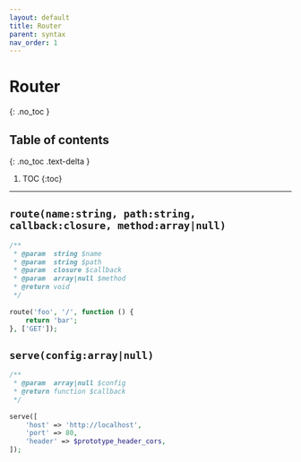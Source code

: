 ```yaml
---
layout: default
title: Router
parent: syntax
nav_order: 1
---
```


# Router
{: .no_toc }

## Table of contents
{: .no_toc .text-delta }

1. TOC
{:toc}

---

## `route(name:string, path:string, callback:closure, method:array|null)`
  
```php
/**
 * @param  string $name
 * @param  string $path
 * @param  closure $callback
 * @param  array|null $method
 * @return void
 */
 
route('foo', '/', function () {
    return 'bar';
}, ['GET']);
```

## `serve(config:array|null)`
  
```php
/**
 * @param  array|null $config
 * @return function $callback
 */
 
serve([
    'host' => 'http://localhost',
    'port' => 80,
    'header' => $prototype_header_cors,
]);
```
